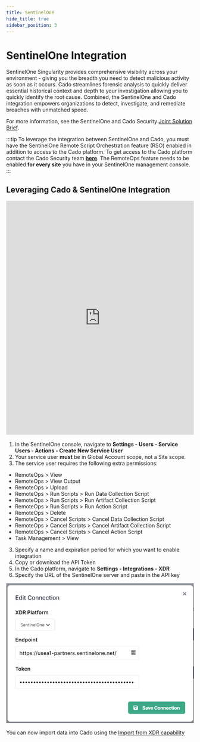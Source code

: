 ```yaml
---
title: SentinelOne
hide_title: true
sidebar_position: 3
---
```


# SentinelOne Integration
SentinelOne Singularity provides comprehensive visibility across your environment - giving you the breadth you need to detect malicious activity as soon as it occurs. Cado streamlines forensic analysis to quickly deliver essential historical context and depth to your investigation allowing you to quickly identify the root cause. Combined, the SentinelOne and Cado integration empowers organizations to detect, investigate, and remediate breaches with unmatched speed.

For more information, see the SentinelOne and Cado Security [Joint Solution Brief](https://assets.sentinelone.com/cado-jointsb).

:::tip
To leverage the integration between SentinelOne and Cado, you must have the SentinelOne Remote Script Orchestration feature (RSO) enabled in addition to access to the Cado platform. To get access to the Cado platform contact the Cado Security team **[here](http://offers.cadosecurity.com/cado-s1-integration-get-in-touch)**. The RemoteOps feature needs to be enabled **for every site** you have in your SentinelOne management console. 
:::

## Leveraging Cado & SentinelOne Integration

<iframe width="100%" height="628" src="https://www.youtube.com/embed/iIJjp28G6sk" title="Integrating SentinelOne with Cado Response" frameborder="0" allowfullscreen></iframe>

1. In the SentinelOne console, navigate to **Settings - Users - Service Users - Actions - Create New Service User**
2. Your service user **must** be in Global Account scope, not a Site scope.
3. The service user requires the following extra permissions:
- RemoteOps > View
- RemoteOps > View Output
- RemoteOps > Upload
- RemoteOps > Run Scripts > Run Data Collection Script
- RemoteOps > Run Scripts > Run Artifact Collection Script
- RemoteOps > Run Scripts > Run Action Script
- RemoteOps > Delete
- RemoteOps > Cancel Scripts > Cancel Data Collection Script
- RemoteOps > Cancel Scripts > Cancel Artifact Collection Script
- RemoteOps > Cancel Scripts > Cancel Action Script
- Task Management > View 
3. Specify a name and expiration period for which you want to enable integration
4. Copy or download the API Token
5. In the Cado platform, navigate to **Settings - Integrations - XDR** 
6. Specify the URL of the SentinelOne server and paste in the API key

![SentinelOne Integration](/img/s1-integration.png)

You can now import data into Cado using the [Import from XDR capability](/cado-response/discovery-import/import/intro.md#importing-from-xdr)